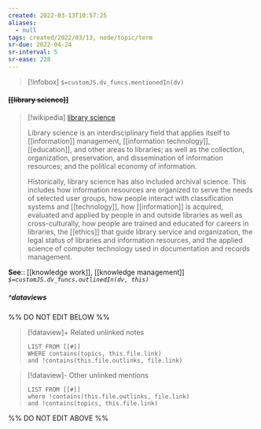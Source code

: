 ```yaml
---
created: 2022-03-13T10:57:25 
aliases:
  - null
tags: created/2022/03/13, node/topic/term
sr-due: 2022-04-24
sr-interval: 5
sr-ease: 228
---
```

> [!infobox]
`$=customJS.dv_funcs.mentionedIn(dv)`

#### <s class="topic-title">[[library science]]</s>

> [!wikipedia] [library science](https://en.wikipedia.org/wiki/Library%20science)
> 
> Library science is an interdisciplinary field that applies itself to [[information]] management, [[information technology]], [[education]], and other areas to libraries; as well as the collection, organization, preservation, and dissemination of information resources; and the political economy of information. 
> 
> Historically, library science has also included archival science. This includes how information resources are organized to serve the needs of selected user groups, how people interact with classification systems and [[technology]], how [[information]] is acquired, evaluated and applied by people in and outside libraries as well as cross-culturally, how people are trained and educated for careers in libraries, the [[ethics]] that guide library service and organization, the legal status of libraries and information resources, and the applied science of computer technology used in documentation and records management.
> 

**See**:: [[knowledge work]], [[knowledge management]]
*`$=customJS.dv_funcs.outlinedIn(dv, this)`*

##### ^dataviews

%% DO NOT EDIT BELOW %%
> [!dataview]+ Related unlinked notes
> ```dataview
> LIST FROM [[#]]
> WHERE contains(topics, this.file.link)
> and !contains(this.file.outlinks, file.link)
> ```
 
> [!dataview]- Other unlinked mentions
> ```dataview
> LIST FROM [[#]]
> where !contains(this.file.outlinks, file.link)
> and !contains(topics, this.file.link)
> ```

%% DO NOT EDIT ABOVE %%